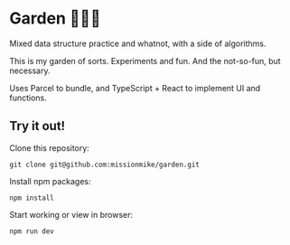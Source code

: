 # Garden 🌱🍄🌼

Mixed data structure practice and whatnot, with a side of algorithms.

This is my garden of sorts. Experiments and fun. And the not-so-fun, but
necessary.

Uses Parcel to bundle, and TypeScript + React to implement UI and functions.

## Try it out!

Clone this repository:

```
git clone git@github.com:missionmike/garden.git
```

Install npm packages:

```
npm install
```

Start working or view in browser:

```
npm run dev
```
